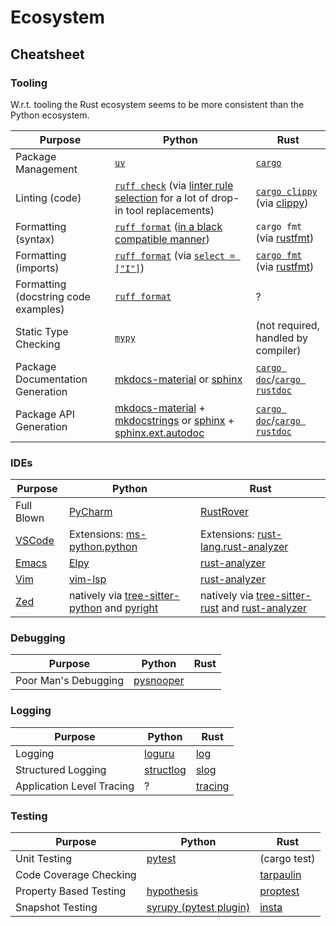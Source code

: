 # Ecosystem

## Cheatsheet

### Tooling

W.r.t. tooling the Rust ecosystem seems to be more consistent than the Python ecosystem.

| Purpose | Python | Rust |
| ------- | ------ | ---- |
| Package Management | [`uv`](https://github.com/astral-sh/uv) | [`cargo`](https://github.com/rust-lang/cargo) |
| Linting (code) | [`ruff check`](https://docs.astral.sh/ruff/linter/#ruff-check) (via [linter rule selection](https://docs.astral.sh/ruff/linter/) for a lot of drop-in tool replacements) | [`cargo clippy`](https://doc.rust-lang.org/clippy/usage.html#cargo-subcommand) (via [clippy](https://github.com/rust-lang/rust-clippy)) |
| Formatting (syntax) | [`ruff format`](https://docs.astral.sh/ruff/formatter/) ([in a black compatible manner](https://docs.astral.sh/ruff/formatter/#black-compatibility)) | `cargo fmt` (via [rustfmt](https://github.com/rust-lang/rustfmt)) |
| Formatting (imports) | [`ruff format`](https://github.com/astral-sh/ruff) (via [`select = ["I"]`](https://docs.astral.sh/ruff/rules/#isort-i)) | [`cargo fmt`](https://github.com/rust-lang/rustfmt) (via [rustfmt](https://github.com/rust-lang/rustfmt)) |
| Formatting (docstring code examples) | [`ruff format`](https://docs.astral.sh/ruff/formatter/#docstring-formatting) | ? |
| Static Type Checking | [`mypy`](https://github.com/python/mypy) | (not required, handled by compiler) |
| Package Documentation Generation | [mkdocs-material](https://squidfunk.github.io/mkdocs-material/) or [sphinx](https://www.sphinx-doc.org/) | [`cargo doc`](https://doc.rust-lang.org/cargo/commands/cargo-doc.html)/[`cargo rustdoc`](https://doc.rust-lang.org/cargo/commands/cargo-rustdoc.html) |
| Package API Generation | [mkdocs-material](https://squidfunk.github.io/mkdocs-material/) + [mkdocstrings](https://mkdocstrings.github.io/) or [sphinx](https://www.sphinx-doc.org/) + [sphinx.ext.autodoc](https://www.sphinx-doc.org/en/master/usage/extensions/autodoc.html) | [`cargo doc`](https://doc.rust-lang.org/cargo/commands/cargo-doc.html)/[`cargo rustdoc`](https://doc.rust-lang.org/cargo/commands/cargo-rustdoc.html) |

### IDEs

| Purpose | Python | Rust |
| ------- | ------ | ---- |
| Full Blown | [PyCharm](https://www.jetbrains.com/pycharm/) | [RustRover](https://www.jetbrains.com/rust/) |
| [VSCode](https://github.com/microsoft/vscode) | Extensions: [ms-python.python](https://marketplace.visualstudio.com/items?itemName=ms-python.python) | Extensions: [rust-lang.rust-analyzer](https://marketplace.visualstudio.com/items?itemName=rust-lang.rust-analyzer) |
| [Emacs](https://www.gnu.org/software/emacs/) | [Elpy](https://github.com/jorgenschaefer/elpy) | [rust-analyzer](https://rust-analyzer.github.io/manual.html#emacs) |
| [Vim](https://www.vim.org/) | [vim-lsp](https://github.com/prabirshrestha/vim-lsp) | [rust-analyzer](https://rust-analyzer.github.io/manual.html#vimneovim) |
| [Zed](https://zed.dev/) | natively via [tree-sitter-python](https://github.com/tree-sitter/tree-sitter-python) and [pyright](https://github.com/microsoft/pyright) | natively via [tree-sitter-rust](https://github.com/tree-sitter/tree-sitter-rust) and [rust-analyzer](https://rust-analyzer.github.io/manual.html#zed) |

### Debugging

| Purpose | Python | Rust |
| ------- | ------ | ---- |
| Poor Man's Debugging | [pysnooper](https://github.com/cool-RR/PySnooper) |  |

### Logging

| Purpose | Python | Rust |
| ------- | ------ | ---- |
| Logging | [loguru](https://github.com/Delgan/loguru) | [log](https://github.com/rust-lang/log) |
| Structured Logging | [structlog](https://github.com/hynek/structlog) | [slog](https://github.com/slog-rs/slog) |
| Application Level Tracing | ? | [tracing](https://github.com/tokio-rs/tracing) |

### Testing

| Purpose | Python | Rust |
| ------- | ------ | ---- |
| Unit Testing | [pytest](https://github.com/pytest-dev/pytest) | (cargo test) |
| Code Coverage Checking |  | [tarpaulin](https://github.com/xd009642/tarpaulin) |
| Property Based Testing | [hypothesis](https://github.com/HypothesisWorks/hypothesis) | [proptest](https://github.com/proptest-rs/proptest) |
| Snapshot Testing | [syrupy (pytest plugin)](https://github.com/syrupy-project/syrupy) |[insta](https://github.com/mitsuhiko/insta) |